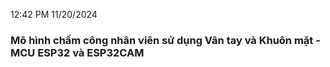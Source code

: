 12:42 PM 11/20/2024
### Mô hình chấm công nhân viên sử dụng Vân tay và Khuôn mặt - MCU ESP32 và ESP32CAM
